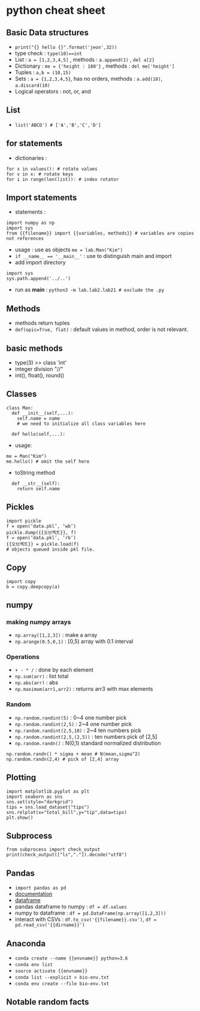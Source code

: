 # python cheat sheet

## Basic Data structures
* `print("{} hello {}".format('jeon',32))`
* type check : `type(10)==int`
* List : `a = [1,2,3,4,5]` , methods : `a.append(1)` , `del a[2]`
* Dictionary : `me = {'height : 180'}` , methods : `del me['height']`
* Tuples : `a,b = (10,15)`
* Sets : `a = {1,2,3,4,5}`, has no orders, methods : `a.add(10)`, `a.discard(10)`
* Logical operators : not, or, and

## List
* `list('ABCD') # ['A','B','C','D']`

## for statements
* dictionaries :
```
for x in values(): # rotate values
for v in x: # rotate keys
for i in range(len(list)): # index rotator
```

## Import statements
* statements :
```
import numpy as np
import sys
from {{filename}} import {{variables, methods}} # variables are copies not references
```
* usage : use as objects `me = lab.Man("Kim")`
* `if __name__ == '__main__'` : use to distinguish main and import
* add import directory
```
import sys
sys.path.append('../..')
```
* run as __main__ : `python3 -m lab.lab2.lab21 # exclude the .py`
## Methods
* methods return tuples
* `def(opic=True, flat)` : default values in method, order is not relevant.

## basic methods
* type(3) >> class 'int'
* integer division "//"
* int(), float(), round()

## Classes
```
class Man:
  def __init__(self,...):
    self.name = name
    # we need to initialize all class variables here
    
  def hello(self,...):
```

* usage:
```
me = Man("Kim")
me.hello() # omit the self here
```
* toString method
```
  def __str__(self):
    return self.name
```

## Pickles
```
import pickle
f = open(‘data.pkl’, ‘wb’)
pickle.dump({{오브젝트}}, f)
f = open(‘data.pkl’, ‘rb’)
{{오브젝트}} = pickle.load(f)
# objects queued inside pkl file.
```

## Copy
```
import copy
b = copy.deepcopy(a)
```

## numpy
### making numpy arrays
* `np.array([1,2,3])` : make a array
* `np.arange(0.5,0,1)` : [0,5) array with 0.1 interval

### Operations
* `+ - * /` : done by each element
* `np.sum(arr)` : list total
* `np.abs(arr)` : abs
* `np.maximum(arr1,arr2)` : returns arr3 with max elements

### Random
* `np.random.randint(5)` : 0~4 one number pick
* `np.random.randint(2,5)` : 2~4 one number pick
* `np.random.randint(2,5,10)` : 2~4 ten numbers pick
* `np.random.randint(2,5,(2,5))` : ten numbers pick of [2,5]
* `np.random.randn()` : N(0,1) standard normalized distribution
```
np.random.randn() * sigma + mean # N(mean,sigma^2)
np.random.randn(2,4) # pick of [2,4] array
```

## Plotting
```
import matplotlib.pyplot as plt
import seaborn as sns
sns.set(style="darkgrid")
tips = sns.load_dataset("tips")
sns.relplot(x="total_bill",y="tip",data=tips)
plt.show()
```

## Subprocess
```
from subprocess import check_output
print(check_output(["ls","."]).decode("utf8")
```

## Pandas
* `import pandas as pd`
* [documentation](https://pandas.pydata.org/pandas-docs/stable/10min.html)
* [dataframe](https://pandas.pydata.org/pandas-docs/version/0.23.4/generated/pandas.DataFrame.html)
* pandas dataframe to numpy : `df = df.values`
* numpy to dataframe : `df = pd.DataFrame(np.array([1,2,3]))`
* interact with CSVs : `df.to_csv('{{filename}}.csv')`, `df = pd.read_csv('{{dirname}}')`

## Anaconda
* `conda create --name {{envname}} python=3.6`
* `conda env list`
* `source activate {{envname}}`
* `conda list --explicit > bio-env.txt`
* `conda env create --file bio-env.txt`

## Notable random facts

